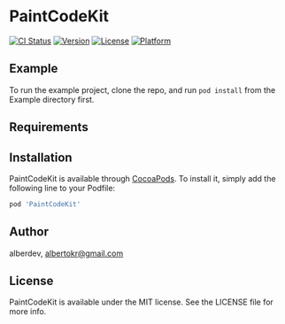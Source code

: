 # PaintCodeKit

[![CI Status](https://img.shields.io/travis/alberdev/PaintCodeKit.svg?style=flat)](https://travis-ci.org/alberdev/PaintCodeKit)
[![Version](https://img.shields.io/cocoapods/v/PaintCodeKit.svg?style=flat)](https://cocoapods.org/pods/PaintCodeKit)
[![License](https://img.shields.io/cocoapods/l/PaintCodeKit.svg?style=flat)](https://cocoapods.org/pods/PaintCodeKit)
[![Platform](https://img.shields.io/cocoapods/p/PaintCodeKit.svg?style=flat)](https://cocoapods.org/pods/PaintCodeKit)

## Example

To run the example project, clone the repo, and run `pod install` from the Example directory first.

## Requirements

## Installation

PaintCodeKit is available through [CocoaPods](https://cocoapods.org). To install
it, simply add the following line to your Podfile:

```ruby
pod 'PaintCodeKit'
```

## Author

alberdev, albertokr@gmail.com

## License

PaintCodeKit is available under the MIT license. See the LICENSE file for more info.
